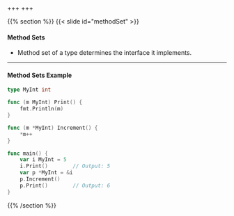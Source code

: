 +++
+++

{{% section %}}
{{< slide id="methodSet" >}}

#### Method Sets
- Method set of a type determines the interface it implements.
---
#### Method Sets Example
```go
type MyInt int

func (m MyInt) Print() {
    fmt.Println(m)
}

func (m *MyInt) Increment() {
    *m++
}

func main() {
    var i MyInt = 5
    i.Print()        // Output: 5
    var p *MyInt = &i
    p.Increment()
    p.Print()        // Output: 6
}
```


{{% /section %}}
